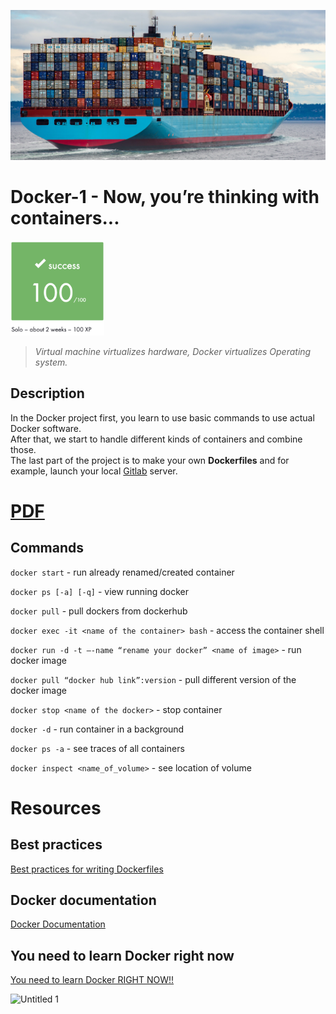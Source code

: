 <p align="middle"><img src="./README/images/docker.jpg"></p>

# Docker-1 - Now, you’re thinking with containers...

<p align="left"><img src="./README/images/score.png" width="150"></p>

> *Virtual machine virtualizes hardware, Docker virtualizes Operating system.*

## Description

In the Docker project first, you learn to use basic commands to use actual Docker software.<br>
After that, we start to handle different kinds of containers and combine those.<br>
The last part of the project is to make your own **Dockerfiles** and for example, launch your local [Gitlab](https://about.gitlab.com/) server.

# [PDF](./docker-1.pdf)


## Commands

`docker start` - run already renamed/created container

`docker ps [-a] [-q]`  - view running docker

`docker pull` - pull dockers from dockerhub

`docker exec -it <name of the container> bash` - access the container shell

`docker run -d -t —-name “rename your docker” <name of image>` - run docker image

`docker pull “docker hub link”:version` - pull different version of the docker image

`docker stop <name of the docker>` - stop container

`docker -d` - run container in a background

`docker ps -a` - see traces of all containers

`docker inspect <name_of_volume>` - see location of volume


# Resources


## Best practices

[Best practices for writing Dockerfiles](https://docs.docker.com/develop/develop-images/dockerfile_best-practices/)

## Docker documentation

[Docker Documentation](https://docs.docker.com/)

## You need to learn Docker right now

[You need to learn Docker RIGHT NOW!!](https://youtu.be/eGz9DS-aIeY)

<img width="1000" alt="Untitled 1" src="https://user-images.githubusercontent.com/69038136/162577630-45ae4b79-9555-40b0-9971-8ab6ba1c1d39.png">
